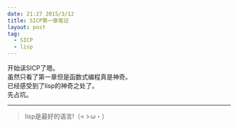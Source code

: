 ```yaml
---
date: 21:27 2015/3/12
title: SICP第一章笔记
layout: post
tag:
  - SICP
  - lisp
---
```


开始读SICP了嗯。  
虽然只看了第一章但是函数式编程真是神奇。  
已经感受到了lisp的神奇之处了。  
先占坑。
__________
>lisp是最好的语言!（<ゝω・） 
